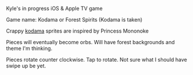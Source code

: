 Kyle's in progress iOS & Apple TV game

Game name: Kodama or Forest Spirits (Kodama is taken)

Crappy [kodama][1] sprites are inspired by Princess Mononoke

[1]: https://www.google.com/webhp#safe=off&q=kodama

Pieces will eventually become orbs.  Will have forest backgrounds and theme I'm thinking.

Pieces rotate counter clockwise.  Tap to rotate.  Not sure what I should have swipe up be yet.
